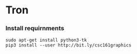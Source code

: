 # Tron
### Install requirnments
```
sudo apt-get install python3-tk
pip3 install --user http://bit.ly/csc161graphics
```